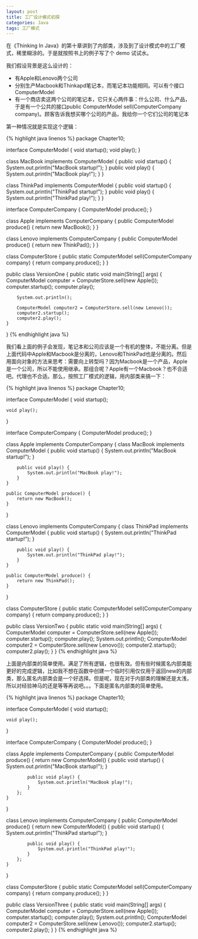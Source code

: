 ```yaml
---
layout: post
title: 工厂设计模式初探
categories: Java
tags: 工厂模式
---
```


在《Thinking In Java》的第十章讲到了内部类，涉及到了设计模式中的工厂模式，稀里糊涂的。于是就按照书上的例子写了个 demo 试试水。


我们假设背景是这么设计的：

* 有Apple和Lenovo两个公司
* 分别生产Macbook和Thinkapd笔记本，而笔记本功能相同。可以有个接口ComputerModel
* 有一个商店卖这两个公司的笔记本，它只关心两件事：什么公司、什么产品，于是有一个公共的接口public ComputerModel sell(ComputerCompany company)。顾客告诉我想买哪个公司的产品，我给你一个它们公司的笔记本

第一种情况就是实现这个逻辑：

{% highlight java linenos %}
package Chapter10;

interface ComputerModel {
	void startup();
	void play();
}

class MacBook implements ComputerModel {
	public void startup() {
		System.out.println("MacBook startup!");
	}
	public void play() {
		System.out.println("MacBook play!");
	}
}

class ThinkPad implements ComputerModel {
	public void startup() {
		System.out.println("ThinkPad startup!");
	}
	public void play() {
		System.out.println("ThinkPad play!");
	}
}

interface ComputerCompany {
	ComputerModel produce();
}

class Apple implements ComputerCompany {
	public ComputerModel produce() {
		return new MacBook();
	}
}

class Lenovo implements ComputerCompany {
	public ComputerModel produce() {
		return new ThinkPad();
	}
}

class ComputerStore {
	public static ComputerModel sell(ComputerCompany company) {
		return company.produce();
	}
}

public class VersionOne {
	public static void main(String[] args) {
		ComputerModel computer = ComputerStore.sell(new Apple());
		computer.startup();
		computer.play();

		System.out.println();

		ComputerModel computer2 = ComputerStore.sell(new Lenovo());
		computer2.startup();
		computer2.play();
	}
}
{% endhighlight java %}

我们看上面的例子会发现，笔记本和公司应该是一个有机的整体，不能分离。但是上面代码中Apple和Macbook是分离的，Lenovo和ThinkPad也是分离的。然后用面向对象的方法来思考：需要向上转型吗？因为Macbook是一个产品，Apple是一个公司，所以不能使用继承。那组合呢？Apple有一个Macbook？也不合适吧。代理也不合适。那么，按照工厂模式的逻辑，用内部类来搞一下：

{% highlight java linenos %}
package Chapter10;

interface ComputerModel {
	void startup();

	void play();
}

interface ComputerCompany {
	ComputerModel produce();
}

class Apple implements ComputerCompany {
	class MacBook implements ComputerModel {
		public void startup() {
			System.out.println("MacBook startup!");
		}

		public void play() {
			System.out.println("MacBook play!");
		}
	}

	public ComputerModel produce() {
		return new MacBook();
	}
}

class Lenovo implements ComputerCompany {
	class ThinkPad implements ComputerModel {
		public void startup() {
			System.out.println("ThinkPad startup!");
		}

		public void play() {
			System.out.println("ThinkPad play!");
		}
	}

	public ComputerModel produce() {
		return new ThinkPad();
	}
}

class ComputerStore {
	public static ComputerModel sell(ComputerCompany company) {
		return company.produce();
	}
}

public class VersionTwo {
	public static void main(String[] args) {
		ComputerModel computer = ComputerStore.sell(new Apple());
		computer.startup();
		computer.play();
		System.out.println();
		ComputerModel computer2 = ComputerStore.sell(new Lenovo());
		computer2.startup();
		computer2.play();
	}
}
{% endhighlight java %}

上面是内部类的简单使用。满足了所有逻辑，也很有效。但有些时候匿名内部类能更好的完成逻辑，比如我不想在函数中创建一个临时引用仅仅用于返回new的内部类，那么匿名内部类会是一个好选择。但是呢，现在对于内部类的理解还是太浅，所以对经验神马的还是等等再说吧。。。下面是匿名内部类的简单使用。

{% highlight java linenos %}
package Chapter10;

interface ComputerModel {
	void startup();

	void play();
}

interface ComputerCompany {
	ComputerModel produce();
}

class Apple implements ComputerCompany {
	public ComputerModel produce() {
		return new ComputerModel() {
			public void startup() {
				System.out.println("MacBook startup!");
			}

			public void play() {
				System.out.println("MacBook play!");
			}
		};
	}
}

class Lenovo implements ComputerCompany {
	public ComputerModel produce() {
		return new ComputerModel() {
			public void startup() {
				System.out.println("ThinkPad startup!");
			}

			public void play() {
				System.out.println("ThinkPad play!");
			}
		};
	}
}

class ComputerStore {
	public static ComputerModel sell(ComputerCompany company) {
		return company.produce();
	}
}

public class VersionThree {
	public static void main(String[] args) {
		ComputerModel computer = ComputerStore.sell(new Apple());
		computer.startup();
		computer.play();
		System.out.println();
		ComputerModel computer2 = ComputerStore.sell(new Lenovo());
		computer2.startup();
		computer2.play();
	}
}
{% endhighlight java %}
